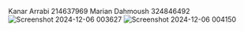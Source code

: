Kanar Arrabi 214637969
Marian Dahmoush 324846492
![Screenshot 2024-12-06 003627](https://github.com/user-attachments/assets/788fd4c1-f9f8-43f3-80ca-c7405275f2f1)
![Screenshot 2024-12-06 004150](https://github.com/user-attachments/assets/10d35431-14e9-46c0-ad25-51c6d17dc709)
